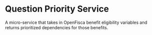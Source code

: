 # Question Priority Service
A micro-service that takes in OpenFisca benefit eligibility variables and returns prioritized dependencies for those benefits.
